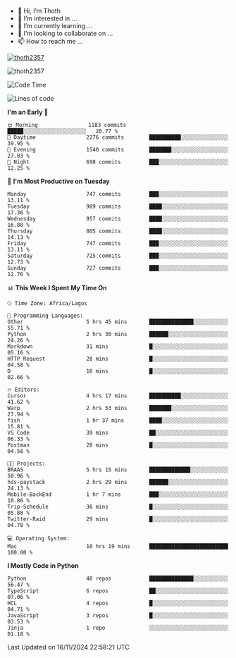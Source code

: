 <!---
thoth2357/thoth2357 is a ✨ special ✨ repository because its `README.md` (this file) appears on your GitHub profile.
You can click the Preview link to take a look at your changes.
--->

- 👋 Hi, I’m Thoth
- 👀 I’m interested in ...
- 🌱 I’m currently learning ...
- 💞️ I’m looking to collaborate on ...
- 📫 How to reach me ...


<p align="left"> <a href="https://github.com/ryo-ma/github-profile-trophy"><img src="https://github-profile-trophy.vercel.app/?username=thoth2357&theme=gruvbox&no-bg=true&no-frame=false&title=MultiLanguage,Commits,Repositories,Stars,Followers,PullRequest,Reviews,Issues" alt="thoth2357" /></a> </p>

<p align="left"> <img src="https://komarev.com/ghpvc/?username=thoth2357&label=Profile%20views&color=0e75b6&style=flat" alt="thoth2357" /> </p>

<!--START_SECTION:waka-->
![Code Time](http://img.shields.io/badge/Code%20Time-3%2C399%20hrs%201%20min-blue)

![Lines of code](https://img.shields.io/badge/From%20Hello%20World%20I%27ve%20Written-30.4%20million%20lines%20of%20code-blue)

**I'm an Early 🐤** 

```text
🌞 Morning                1183 commits        █████░░░░░░░░░░░░░░░░░░░░   20.77 % 
🌆 Daytime                2276 commits        ██████████░░░░░░░░░░░░░░░   39.95 % 
🌃 Evening                1540 commits        ███████░░░░░░░░░░░░░░░░░░   27.03 % 
🌙 Night                  698 commits         ███░░░░░░░░░░░░░░░░░░░░░░   12.25 % 
```
📅 **I'm Most Productive on Tuesday** 

```text
Monday                   747 commits         ███░░░░░░░░░░░░░░░░░░░░░░   13.11 % 
Tuesday                  989 commits         ████░░░░░░░░░░░░░░░░░░░░░   17.36 % 
Wednesday                957 commits         ████░░░░░░░░░░░░░░░░░░░░░   16.80 % 
Thursday                 805 commits         ████░░░░░░░░░░░░░░░░░░░░░   14.13 % 
Friday                   747 commits         ███░░░░░░░░░░░░░░░░░░░░░░   13.11 % 
Saturday                 725 commits         ███░░░░░░░░░░░░░░░░░░░░░░   12.73 % 
Sunday                   727 commits         ███░░░░░░░░░░░░░░░░░░░░░░   12.76 % 
```


📊 **This Week I Spent My Time On** 

```text
🕑︎ Time Zone: Africa/Lagos

💬 Programming Languages: 
Other                    5 hrs 45 mins       ██████████████░░░░░░░░░░░   55.71 % 
Python                   2 hrs 30 mins       ██████░░░░░░░░░░░░░░░░░░░   24.26 % 
Markdown                 31 mins             █░░░░░░░░░░░░░░░░░░░░░░░░   05.16 % 
HTTP Request             28 mins             █░░░░░░░░░░░░░░░░░░░░░░░░   04.58 % 
D                        16 mins             █░░░░░░░░░░░░░░░░░░░░░░░░   02.66 % 

🔥 Editors: 
Cursor                   4 hrs 17 mins       ██████████░░░░░░░░░░░░░░░   41.62 % 
Warp                     2 hrs 53 mins       ███████░░░░░░░░░░░░░░░░░░   27.94 % 
fish                     1 hr 37 mins        ████░░░░░░░░░░░░░░░░░░░░░   15.81 % 
VS Code                  39 mins             ██░░░░░░░░░░░░░░░░░░░░░░░   06.33 % 
Postman                  28 mins             █░░░░░░░░░░░░░░░░░░░░░░░░   04.58 % 

🐱‍💻 Projects: 
BRAAS                    5 hrs 15 mins       █████████████░░░░░░░░░░░░   50.96 % 
hds-paystack             2 hrs 29 mins       ██████░░░░░░░░░░░░░░░░░░░   24.13 % 
Mobile-BackEnd           1 hr 7 mins         ███░░░░░░░░░░░░░░░░░░░░░░   10.86 % 
Trip-Schedule            36 mins             █░░░░░░░░░░░░░░░░░░░░░░░░   05.88 % 
Twitter-Raid             29 mins             █░░░░░░░░░░░░░░░░░░░░░░░░   04.78 % 

💻 Operating System: 
Mac                      10 hrs 19 mins      █████████████████████████   100.00 % 
```

**I Mostly Code in Python** 

```text
Python                   48 repos            ██████████████░░░░░░░░░░░   56.47 % 
TypeScript               6 repos             ██░░░░░░░░░░░░░░░░░░░░░░░   07.06 % 
HCL                      4 repos             █░░░░░░░░░░░░░░░░░░░░░░░░   04.71 % 
JavaScript               3 repos             █░░░░░░░░░░░░░░░░░░░░░░░░   03.53 % 
Jinja                    1 repo              ░░░░░░░░░░░░░░░░░░░░░░░░░   01.18 % 
```




 Last Updated on 16/11/2024 22:58:21 UTC
<!--END_SECTION:waka-->
<!--![](http://github-profile-summary-cards.vercel.app/api/cards/profile-details?username=thoth2357&theme=2077)

![](http://github-profile-summary-cards.vercel.app/api/cards/stats?username=thoth2357&theme=2077)![](http://github-profile-summary-cards.vercel.app/api/cards/productive-time?username=thoth2357&theme=2077&utcOffset=8) -->
